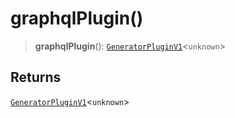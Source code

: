 # graphqlPlugin()

> **graphqlPlugin**(): [`GeneratorPluginV1`](../../generator/interfaces/GeneratorPluginV1.md)\<`unknown`\>

## Returns

[`GeneratorPluginV1`](../../generator/interfaces/GeneratorPluginV1.md)\<`unknown`\>
